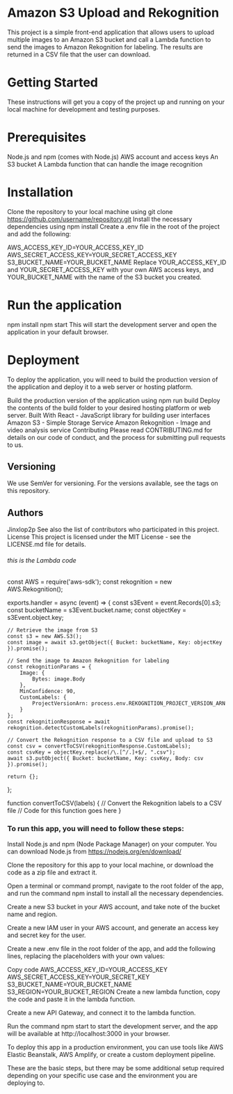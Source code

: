# Amazon S3 Upload and Rekognition
This project is a simple front-end application that allows users to upload multiple images to an Amazon S3 bucket and call a Lambda function to send the images to Amazon Rekognition for labeling. The results are returned in a CSV file that the user can download.

# Getting Started
These instructions will get you a copy of the project up and running on your local machine for development and testing purposes.

# Prerequisites
Node.js and npm (comes with Node.js)
AWS account and access keys
An S3 bucket
A Lambda function that can handle the image recognition


# Installation
Clone the repository to your local machine using git clone https://github.com/username/repository.git
Install the necessary dependencies using npm install
Create a .env file in the root of the project and add the following: 

AWS_ACCESS_KEY_ID=YOUR_ACCESS_KEY_ID
AWS_SECRET_ACCESS_KEY=YOUR_SECRET_ACCESS_KEY
S3_BUCKET_NAME=YOUR_BUCKET_NAME
Replace YOUR_ACCESS_KEY_ID and YOUR_SECRET_ACCESS_KEY with your own AWS access keys, and YOUR_BUCKET_NAME with the name of the S3 bucket you created.

# Run the application
npm install
npm start
This will start the development server and open the application in your default browser.

# Deployment
To deploy the application, you will need to build the production version of the application and deploy it to a web server or hosting platform.

Build the production version of the application using npm run build
Deploy the contents of the build folder to your desired hosting platform or web server.
Built With
React - JavaScript library for building user interfaces
Amazon S3 - Simple Storage Service
Amazon Rekognition - Image and video analysis service
Contributing
Please read CONTRIBUTING.md for details on our code of conduct, and the process for submitting pull requests to us.

## Versioning
We use SemVer for versioning. For the versions available, see the tags on this repository.

## Authors
Jinxlop2p
See also the list of contributors who participated in this project.
License
This project is licensed under the MIT License - see the LICENSE.md file for details.


###### this is the Lambda code ######
const AWS = require('aws-sdk');
const rekognition = new AWS.Rekognition();

exports.handler = async (event) => {
    const s3Event = event.Records[0].s3;
    const bucketName = s3Event.bucket.name;
    const objectKey = s3Event.object.key;
    
    // Retrieve the image from S3
    const s3 = new AWS.S3();
    const image = await s3.getObject({ Bucket: bucketName, Key: objectKey }).promise();
    
    // Send the image to Amazon Rekognition for labeling
    const rekognitionParams = {
        Image: { 
            Bytes: image.Body
        },
        MinConfidence: 90,
        CustomLabels: {
            ProjectVersionArn: process.env.REKOGNITION_PROJECT_VERSION_ARN
        }
    };
    const rekognitionResponse = await rekognition.detectCustomLabels(rekognitionParams).promise();
    
    // Convert the Rekognition response to a CSV file and upload to S3
    const csv = convertToCSV(rekognitionResponse.CustomLabels);
    const csvKey = objectKey.replace(/\.[^/.]+$/, ".csv");
    await s3.putObject({ Bucket: bucketName, Key: csvKey, Body: csv }).promise();
    
    return {};
};

function convertToCSV(labels) {
    // Convert the Rekognition labels to a CSV file
    // Code for this function goes here
}





### To run this app, you will need to follow these steps:

Install Node.js and npm (Node Package Manager) on your computer. You can download Node.js from https://nodejs.org/en/download/

Clone the repository for this app to your local machine, or download the code as a zip file and extract it.

Open a terminal or command prompt, navigate to the root folder of the app, and run the command npm install to install all the necessary dependencies.

Create a new S3 bucket in your AWS account, and take note of the bucket name and region.

Create a new IAM user in your AWS account, and generate an access key and secret key for the user.

Create a new .env file in the root folder of the app, and add the following lines, replacing the placeholders with your own values:

Copy code
AWS_ACCESS_KEY_ID=YOUR_ACCESS_KEY
AWS_SECRET_ACCESS_KEY=YOUR_SECRET_KEY
S3_BUCKET_NAME=YOUR_BUCKET_NAME
S3_REGION=YOUR_BUCKET_REGION
Create a new lambda function, copy the code and paste it in the lambda function.

Create a new API Gateway, and connect it to the lambda function.

Run the command npm start to start the development server, and the app will be available at http://localhost:3000 in your browser.

To deploy this app in a production environment, you can use tools like AWS Elastic Beanstalk, AWS Amplify, or create a custom deployment pipeline.

These are the basic steps, but there may be some additional setup required depending on your specific use case and the environment you are deploying to.
